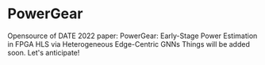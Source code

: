 # PowerGear
Opensource of DATE 2022 paper: PowerGear: Early-Stage Power Estimation in FPGA HLS via Heterogeneous Edge-Centric GNNs
Things will be added soon. Let's anticipate!
